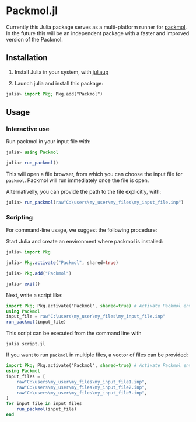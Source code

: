# Packmol.jl

Currently this Julia package serves as a multi-platform runner for [packmol](http://github.com/m3g/packmol). In the future this will be an 
independent package with a faster and improved version of the Packmol.

## Installation

1. Install Julia in your system, with [juliaup](https://github.com/JuliaLang/juliaup#juliaup---julia-version-manager)

2. Launch julia and install this package:

```julia
julia> import Pkg; Pkg.add("Packmol")
```

## Usage

### Interactive use

Run packmol in your input file with:

```julia
julia> using Packmol

julia> run_packmol()
```

This will open a file browser, from which you can choose the input file for `packmol`. 
Packmol will run immediately once the file is open.

Alternativelly, you can provide the path to the file explicitly, with:

```julia
julia> run_packmol(raw"C:\users\my_user\my_files\my_input_file.inp")
```

### Scripting

For command-line usage, we suggest the following procedure:

Start Julia and create an environment where packmol is installed:

```julia
julia> import Pkg

julia> Pkg.activate("Packmol", shared=true)

julia> Pkg.add("Packmol")

julia> exit()
```

Next, write a script like:

```julia
import Pkg; Pkg.activate("Packmol", shared=true) # Activate Packmol environment
using Packmol
input_file = raw"C:\users\my_user\my_files\my_input_file.inp" 
run_packmol(input_file)
```

This script can be executed from the command line with
```
julia script.jl
```

If you want to run `packmol` in multiple files, a vector of files
can be provided:

```julia
import Pkg; Pkg.activate("Packmol", shared=true) # Activate Packmol environment
using Packmol
input_files = [
    raw"C:\users\my_user\my_files\my_input_file1.inp",
    raw"C:\users\my_user\my_files\my_input_file2.inp", 
    raw"C:\users\my_user\my_files\my_input_file3.inp",
]
for input_file in input_files
    run_packmol(input_file)
end
```




